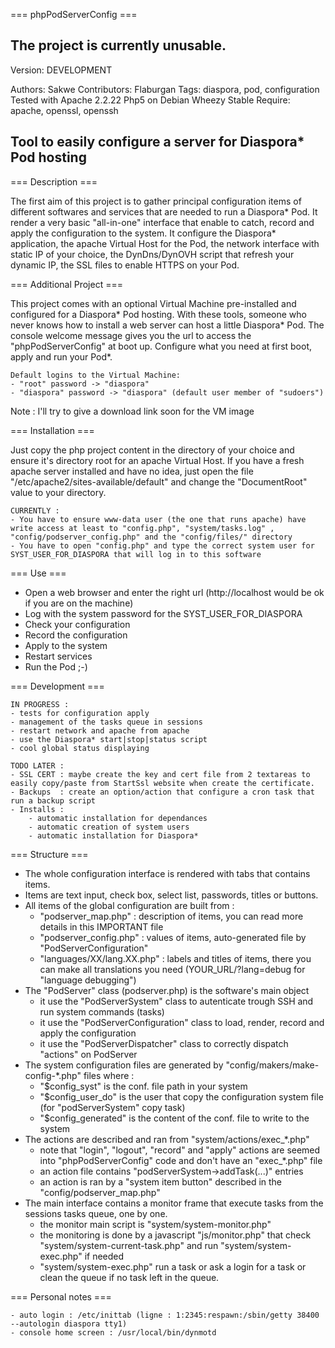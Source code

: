 
=== phpPodServerConfig ===

The project is currently unusable.
------------------------------

Version: DEVELOPMENT

Authors: Sakwe
Contributors: Flaburgan
Tags: diaspora, pod, configuration
Tested with Apache 2.2.22 Php5 on Debian Wheezy Stable
Require: apache, openssl, openssh 

Tool to easily configure a server for Diaspora* Pod hosting
-----------------------------------------------------------

=== Description ===

The first aim of this project is to gather principal configuration items of different softwares and services that are needed to run a Diaspora* Pod.
It render a very basic "all-in-one" interface that enable to catch, record and apply the configuration to the system. 
It configure the Diaspora* application, the apache Virtual Host for the Pod, the network interface with static IP of your choice, the DynDns/DynOVH script that refresh your dynamic IP, the SSL files to enable HTTPS on your Pod.

=== Additional Project ===

This project comes with an optional Virtual Machine pre-installed and configured for a Diaspora* Pod hosting.
With these tools, someone who never knows how to install a web server can host a little Diaspora* Pod.
The console welcome message gives you the url to access the "phpPodServerConfig" at boot up. Configure what you need at first boot, apply and run your Pod*.

	Default logins to the Virtual Machine:
	- "root" password -> "diaspora"
	- "diaspora" password -> "diaspora" (default user member of "sudoers")

Note : I'll try to give a download link soon for the VM image


=== Installation ===

Just copy the php project content in the directory of your choice and ensure it's directory root for an apache Virtual Host.
If you have a fresh apache server installed and have no idea, just open the file "/etc/apache2/sites-available/default" and change the "DocumentRoot" value to your directory.

	CURRENTLY : 
	- You have to ensure www-data user (the one that runs apache) have write access at least to "config.php", "system/tasks.log" , "config/podserver_config.php" and the "config/files/" directory
	- You have to open "config.php" and type the correct system user for SYST_USER_FOR_DIASPORA that will log in to this software


=== Use ===

- Open a web browser and enter the right url (http://localhost would be ok if you are on the machine) 
- Log with the system password for the SYST_USER_FOR_DIASPORA
- Check your configuration
- Record the configuration
- Apply to the system
- Restart services
- Run the Pod ;-)

=== Development ===

	IN PROGRESS : 
	- tests for configuration apply
	- management of the tasks queue in sessions
	- restart network and apache from apache
	- use the Diaspora* start|stop|status script
	- cool global status displaying

	TODO LATER : 
	- SSL CERT : maybe create the key and cert file from 2 textareas to easily copy/paste from StartSsl website when create the certificate.
	- Backups  : create an option/action that configure a cron task that run a backup script
	- Installs : 
		- automatic installation for dependances
		- automatic creation of system users
		- automatic installation for Diaspora*


=== Structure ===

- The whole configuration interface is rendered with tabs that contains items. 
- Items are text input, check box, select list, passwords, titles or buttons.
- All items of the global configuration are built from : 
	- "podserver_map.php" : description of items, you can read more details in this IMPORTANT file
	- "podserver_config.php" : values of items, auto-generated file by "PodServerConfiguration"
	- "languages/XX/lang.XX.php" : labels and titles of items, there you can make all translations you need (YOUR_URL/?lang=debug for "language debugging")
- The "PodServer" class (podserver.php) is the software's main object
	- it use the "PodServerSystem" class to autenticate trough SSH and run system commands (tasks)
	- it use the "PodServerConfiguration" class to load, render, record and apply the configuration
	- it use the "PodServerDispatcher" class to correctly dispatch "actions" on PodServer
- The system configuration files are generated by "config/makers/make-config-*.php" files where : 
	- "$config_syst" is the conf. file path in your system
	- "$config_user_do" is the user that copy the configuration system file (for "podServerSystem" copy task)
	- "$config_generated" is the content of the conf. file to write to the system
- The actions are described and ran from "system/actions/exec_*.php"
	- note that "login", "logout", "record" and "apply" actions are seemed into "phpPodServerConfig" code and don't have an "exec_*.php" file
	- an action file contains "podServerSystem->addTask(...)" entries
	- an action is ran by a "system item button" described in the "config/podserver_map.php"
- The main interface contains a monitor frame that execute tasks from the sessions tasks queue, one by one.
	- the monitor main script is "system/system-monitor.php"
	- the monitoring is done by a javascript "js/monitor.php" that check "system/system-current-task.php" and run "system/system-exec.php" if needed 
	- "system/system-exec.php" run a task or ask a login for a task or clean the queue if no task left in the queue.


=== Personal notes ===

	- auto login : /etc/inittab (ligne : 1:2345:respawn:/sbin/getty 38400 --autologin diaspora tty1)
	- console home screen : /usr/local/bin/dynmotd
